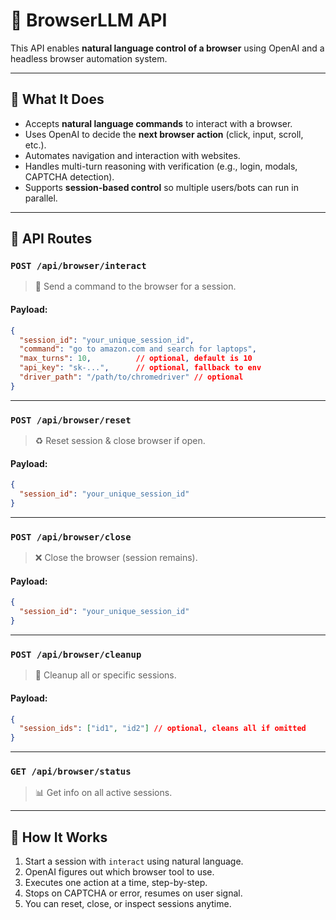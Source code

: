# 🧠 BrowserLLM API

This API enables **natural language control of a browser** using OpenAI and a headless browser automation system.

---

## 🚀 What It Does

- Accepts **natural language commands** to interact with a browser.
- Uses OpenAI to decide the **next browser action** (click, input, scroll, etc.).
- Automates navigation and interaction with websites.
- Handles multi-turn reasoning with verification (e.g., login, modals, CAPTCHA detection).
- Supports **session-based control** so multiple users/bots can run in parallel.

---

## 📡 API Routes

### `POST /api/browser/interact`
> 🔁 Send a command to the browser for a session.

#### Payload:
```json
{
  "session_id": "your_unique_session_id",
  "command": "go to amazon.com and search for laptops",
  "max_turns": 10,          // optional, default is 10
  "api_key": "sk-...",      // optional, fallback to env
  "driver_path": "/path/to/chromedriver" // optional
}
```

---

### `POST /api/browser/reset`
> ♻️ Reset session & close browser if open.

#### Payload:
```json
{
  "session_id": "your_unique_session_id"
}
```

---

### `POST /api/browser/close`
> ❌ Close the browser (session remains).

#### Payload:
```json
{
  "session_id": "your_unique_session_id"
}
```

---

### `POST /api/browser/cleanup`
> 🧹 Cleanup all or specific sessions.

#### Payload:
```json
{
  "session_ids": ["id1", "id2"] // optional, cleans all if omitted
}
```

---

### `GET /api/browser/status`
> 📊 Get info on all active sessions.

---

## 🧠 How It Works

1. Start a session with `interact` using natural language.
2. OpenAI figures out which browser tool to use.
3. Executes one action at a time, step-by-step.
4. Stops on CAPTCHA or error, resumes on user signal.
5. You can reset, close, or inspect sessions anytime.

